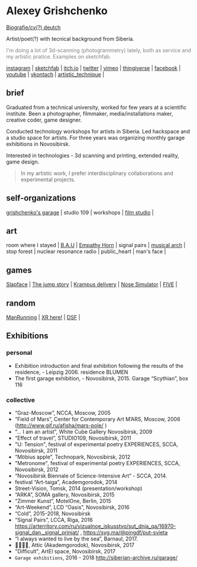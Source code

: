 # Alexey Grishchenko

[Biografie/cv(?) deutch](cv_de.md)

Artist/poet(?) with tecnical background from Siberia.


<font color='gray'>I'm doing a lot of 3d-scanning (photogrammetry) lately, both as service and my artistic pratice. Examples on sketchfab.</font>


[instagram](https://www.instagram.com/eggnot1/) |
[sketchfab](https://sketchfab.com/eggnot) |
[itch.io](https://eggnot.itch.io/) | 
[twitter](https://twitter.com/eggnot4) |
[vimeo](https://vimeo.com/eggnot) |
[thingiverse](https://www.thingiverse.com/eggnot) |
[facebook](https://www.facebook.com/eggnot1) |
[youtube](https://www.youtube.com/channelUCK0ev2LGNSdGau6gKvJhqIw) |
[vkontach](https://vk.com/eggnot) | [artistic_technique](https://www.youtube.com/channel/UCdvlxi_PDWnofwnoCXpuH8A) |

## brief

Graduated from a technical university, worked for few years at a scientific institute.
Been a photographer, filmmaker, media/installations maker, creative coder, game designer.

Conducted technology workshops for artists in Siberia. Led hackspace and a studio space for artists.
For three years was organizing monthly garage exhibitions in Novosibirsk.

Interested in technologies - 3d scanning and printing, extended reality, game design.

>In my artistic work, I prefer interdisciplinary collaborations and experimental projects.


## self-organizations
[grishchenko's garage](garage) |
studio 109 |
workshops |
[film studio](http://thekinostudio.blogspot.ru/) |

## art
room where I stayed |
[B.A.U](bau) |
[Empathy Horn](empathy_horn) |
signal pairs |
[musical arch](musical_arch) |
stop forest |
nuclear resonance radio |
public_heart |
man's face |

## games
[Slapface](https://eggnot.itch.io/slap-face) |
[The jump story](the_jump_story) |
[Krampus delivery](https://eggnot.itch.io/krampus-delivery) |
[Nose Simulator](https://meownsk.itch.io/nose-simulator) |
[FIVE](https://13floor.itch.io/five) |


## random
[ManRunning](man_running) | [XR here!](xr) | [DSF](dsf) |


## Exhibitions
### personal
* Exhibition introduction and final exhibition following the results of the residence, - Leipzig 2006. residence BLUMEN
* The first garage exhibition, - Novosibirsk, 2015. Garage “Scythian”, box 116

### collective
* “Graz-Moscow”, NCCA, Moscow, 2005
* “Field of Mars”, Center for Contemporary Art M’ARS, Moscow, 2006 (http://www.gif.ru/afisha/mars-pole/ )
* “... I am an artist”, White Cube Gallery Novosibirsk, 2009
* “Effect of travel”, STUDIO109, Novosibirsk, 2011
* "U: Tension", festival of experimental poetry EXPERIENCES, SCCA, Novosibirsk, 2011
* “Möbius apple”, Technopark, Novosibirsk, 2012
* "Metronome", festival of experimental poetry EXPERIENCES, SCCA, Novosibirsk, 2012
* “Novosibirsk Biennale of Science-Intensive Art” - SCCA, 2014.
* festival “Art-taiga”, Academgorodok, 2014
* Street-Vision, Tomsk, 2014 (presentation/workshop)
* “ARKA”, SOMA gallery, Novosibirsk, 2015
* “Zimmer Kunst”, MotelOne, Berlin, 2015
* “Art-Weekend”, LCD “Oasis”, Novosibirsk, 2016
* “Cold”, 2015-2018, Novosibirsk
* “Signal Pairs”, LCCA, Riga, 2016 https://arterritory.com/ru/vizualnoe_iskusstvo/sut_dnja_qa/16970-signal_dan._signal_prinjat/ , https://syg.ma/@pingdf/put-svieta
* “I always wanted to live by the sea”, Barnaul, 2017.
* 👌🏻👈🏻, Attic (Akademgorodok), Novosibirsk, 2017
* "Difficult", ArtEl space, Novosibirsk, 2017
* `Garage exhibitions`, 2016 - 2018 http://siberian-archive.ru/garage/